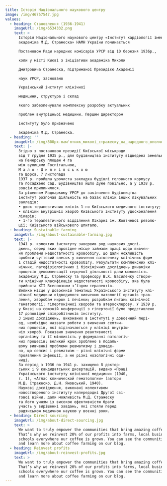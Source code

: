 ```yaml
---
title: Історія Національного наукового центру
image: /img/46757547.jpg
values:
  - heading: Cтановлення (1936-1941)
    imageUrl: /img/6534332.png
    text: >
      Історія Національного наукового центру «Інститут кардіології імені
      академіка М.Д. Стражеска» НАМН України починається

      Постановою Ради народних комісарів УРСР від 10 березня 1936р.,

      коли у місті Києві з ініціативи академіка Миколи

      Дмитровича Стражеска, підтриманої Президією Академії

      наук УРСР, засновано

      Український інститут клінічної

      медицини, структура і склад

      якого забезпечували комплексну розробку актуальних

      проблем внутрішньої медицини. Першим директором

      інституту було призначено

      академіка М.Д. Стражеска. 
  - heading: ''
    imageUrl: /img/800px-пам'ятник_миколі_стражеску_на_народного_ополчення_в_києві.jpg
    text: |-
      Згідно з постановою президії Київської міськради
      від 7 грудня 1935 р., для будівництва інституту відведена земельна ділянка
      на Печерську площею 4 га
      між вулицями Госпітальною,
      М а л о - Ш и я н і в с ь к о ю
      та Щорса. 7 листопада
      1937 р. пройшла урочиста закладка будівлі головного корпусу
      та посаджено сад. Будівництво йшло дуже повільно, а у 1938 р.
      зовсім припинилося.
      За рішенням Раднаркому УРСР до закінчення будівництва
      інститут розпочав діяльність на базах клінік інших лікувальних
      закладів:
      • двох терапевтичних клінік 1-го Київського медичного інституту;
      • клініки внутрішніх хвороб Київського інституту удосконалення
      лікарів;
      • 1-го терапевтичного відділення Лікарні ім. Жовтневої револю-
      ції; Київського військового шпиталю. 
  - heading: Sustainable farming
    imageUrl: /img/about-sustainable-farming.jpg
    text: |-
      1941 р. колектив інституту завершив ряд наукових дослі-
      джень, серед яких провідне місце займали праці щодо вивчен-
      ня проблеми недостатності кровообігу, що дали можливість
      зробити суттєвий внесок у вивчення патогенезу клінічних форм
      і стадій недостатності кровообігу. Результати комплексних клі-
      нічних, патофізіологічних і біохімічних досліджень динаміки
      процесів декомпенсації серцевої діяльності дали можливість
      академіку М.Д. Стражеску та професору В.Х. Василенку створи-
      ти клінічну класифікацію недостатності кровообігу, яка була
      прийнята ХІІ Всесоюзним з’їздом терапевтів.
      Велике місце у довоєнній тематиці Українського інституту клі-
      нічної медицини відводилося вивченню патології органів трав-
      лення, хворобам нирок і печінки; розробкам питань клінічної
      гематології; гіпертонічної хвороби та атеросклерозу. У 1939 р.
      у Києві на союзній конференції з гіпертонії було представлено
      17 доповідей співробітників інституту.
      З інших досліджень, виконаних в інституті у довоєнний пері-
      од, необхідно назвати роботи з вивчення септич-
      них процесів, які відзначаються у клініці внутріш-
      ніх хвороб. Показано значення реактивності
      організму та її мінливість у формуванні патологіч-
      них процесів; великий крок зроблено в подаль-
      шому вивченні проблеми ревматизму і доведе-
      но, що сепсис і ревматизм — різні клінічні форми
      проявлення інфекції, а не різні нозологічні оди-
      ниці.
      За період з 1936 по 1941 р. захищено 8 доктор-
      ських і 9 кандидатських дисертацій, видано «Праці
      Українського інституту клінічної медицини» (1940,
      т. 1), «Атлас клинической гематологии» (автори
      М.Д. Стражеско, Д.Н. Яновський, 1940).
      Наукові дослідження, виконані колективом
      новоствореного інституту напередодні Другої сві-
      тової війни, дали можливість М.Д. Стражеску
      та його учням із високою ефективністю брати
      участь у вирішенні завдань, які стояли перед
      радянською медичною наукою у воєнні роки.
  - heading: Direct sourcing
    imageUrl: /img/about-direct-sourcing.jpg
    text: >
      We want to truly empower the communities that bring amazing coffee to you.
      That’s why we reinvest 20% of our profits into farms, local businesses and
      schools everywhere our coffee is grown. You can see the communities grow
      and learn more about coffee farming on our blog.
  - heading: Reinvest profits
    imageUrl: /img/about-reinvest-profits.jpg
    text: >
      We want to truly empower the communities that bring amazing coffee to you.
      That’s why we reinvest 20% of our profits into farms, local businesses and
      schools everywhere our coffee is grown. You can see the communities grow
      and learn more about coffee farming on our blog.
---
```


